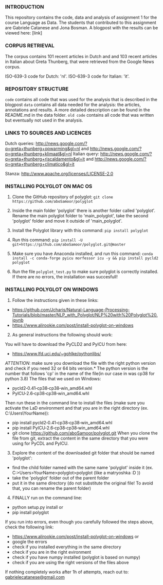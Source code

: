 ### INTRODUCTION
This repository contains the code, data and analysis of assignment 1 for the course Language as Data. The students that contributed to this assignment are Gabriele Catanese and Jona Bosman. A blogpost with the results can be viewed here: [link]

### CORPUS RETRIEVAL
The corpus contains 101 recent articles in Dutch and and 103 recent articles in Italian about Greta Thunberg, that were retrieved from the Google News corpus.

ISO-639-3 code for Dutch: 'nl'.
ISO-639-3 code for Italian: 'it'.

### REPOSITORY STRUCTURE

`code` contains all code that was used for the analysis that is described in the blogpost
`data` contains all data needed for the analysis: the articles, annotations and results. A more detailed description can be found in the README.md in the data folder.
`old code` contains all code that was written but eventually not used in the analysis.

### LINKS TO SOURCES AND LICENCES
Dutch queries: http://news.google.com/?q=greta+thunberg+opwarming&gl=nl and http://news.google.com/?q=greta+thunberg+klimaat&gl=nl
Italian query: http://news.google.com/?q=greta+thunberg+riscaldamento&gl=it and http://news.google.com/?q=greta+thunberg+climatico&gl=it

Stanza: http://www.apache.org/licenses/LICENSE-2.0

### INSTALLING POLYGLOT ON MAC OS

1) Clone the GitHub repository of polyglot: `git clone https://github.com/aboSamoor/polyglot`

2) Inside the main folder 'polyglot' there is another folder called 'polyglot'. Rename the main polyglot folder to 'main_polyglot', take the second 'polyglot' folder and move it outside of 'main_polyglot'.

3) Install the Polyglot library with this command: `pip install polyglot`

4) Run this command: `pip install -U git+https://github.com/aboSamoor/polyglot.git@master`

5) Make sure you have Anaconda installed, and run this command: `conda install -c conda-forge pyicu morfessor icu -y && pip install pycld2 polyglot`

6) Run the file `polyglot_test.py` to make sure polyglot is correctly installed. If there are no errors, the installation was succesfull!

### INSTALLING POLYGLOT ON WINDOWS
1) Follow the instructions given in these links:
- https://github.com/Jcharis/Natural-Language-Processing-Tutorials/blob/master/NLP_with_Polyglot/NLP%20with%20Polyglot%20.ipynb
- https://www.alirookie.com/post/install-polyglot-on-windows

2) As general instructions the following should work:

You will have to download the PyCLD2 and PyICU from here:
- https://www.lfd.uci.edu/~gohlke/pythonlibs/

*ATTENTION*: make sure you download the file with the right python version and check if you need 32 or 64 bits version.* 
The python version is the number that follows 'cp' in the name of the file(in our case in was cp38 for python 3.8)
The files that we used on Windows: 
- pycld2‑0.41‑cp38‑cp38‑win_amd64.whl
- PyICU‑2.6‑cp38‑cp38‑win_amd64.whl

Then run these in the command line to install the files
(make sure you activate the LaD environment and that you are in the right directory (ex. C:\Users\YourName)):

- pip install pycld2‑0.41‑cp38‑cp38‑win_amd64.whl
- pip install PyICU‑2.6‑cp38‑cp38‑win_amd64.whl
- git clone https://github.com/aboSamoor/polyglot.git
When you clone the file from git, extract the content in the same directory that you were using for PyCDL and PyICU.
 
3) Explore the content of the downloaded git folder that should be named 'polyglot':
- find the child folder named with the same name 'polyglot' inside it (ex. C:>Users>YourName>polyglot>polyglot (like a matryoshka :D ))
- take the 'polyglot' folder out of the parent folder
- put it in the same directory (do not substitute the original file! To avoid that, you can rename the parent folder) 

4) FINALLY run on the command line:
- python setup.py install
or 
- pip install polyglot

If you run into errors, even though you carefully followed the steps above, check the following link:
- https://www.alirookie.com/post/install-polyglot-on-windows
or
- google the errors
- check if you installed everything in the same directory 
- check if you are in the right evironment
- check if you have numpy installed (polyglot is based on numpy)
- check if you are using the right versions of the files above

If nothing completely works after 1h of attempts, reach out to: gabrielecatanese@gmail.com
